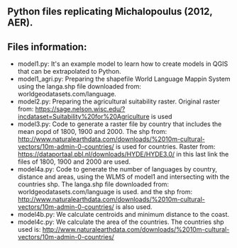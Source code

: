 Python files replicating Michalopoulus (2012, AER).
--------------------
Files information:
-------------------
* model1.py: It's an example model to learn how to create models in QGIS that can be extrapolated to Python.
* model1_agri.py: Preparing the shapefile World Language Mappin System using the langa.shp file downloaded from: worldgeodatasets.com/language.
* model2.py: Preparing the agricultural suitability raster. Original raster from: https://sage.nelson.wisc.edu/?incdataset=Suitability%20for%20Agriculture is used
* model3.py: Code to generate a raster file by country that includes the mean popd of 1800, 1900 and 2000. The shp from: http://www.naturalearthdata.com/downloads/%2010m-cultural-vectors/10m-admin-0-countries/ is used for countries. Raster from: https://dataportaal.pbl.nl/downloads/HYDE/HYDE3.0/
in this last link the files of 1800, 1900 and 2000 are used.
* model4a.py: Code to generate the number of languages by country, distance and areas, using the WLMS of model1 and intersecting with the countries shp. The langa.shp file downloaded from: worldgeodatasets.com/language is used.
and the shp from: http://www.naturalearthdata.com/downloads/%2010m-cultural-vectors/10m-admin-0-countries/ is also used.
* model4b.py: We calculate centroids and minimum distance to the coast.
* model4c.py: We calculate the area of the countries. The countries shp used is: http://www.naturalearthdata.com/downloads/%2010m-cultural-vectors/10m-admin-0-countries/
